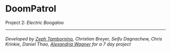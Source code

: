 # DoomPatrol #
Project 2: *Electric Boogaloo*

-----
###### Developed by [Zeph Tambornino](https://zefraine.github.io/My-Porfolio/), Christian Breyer, Seifu Dagnachew, Chris Krinkie, Daniel Thao, [Alexandria Wagner](https://alexandriamw.github.io/Responsive-Portfolio/) for a 7 day project ######
